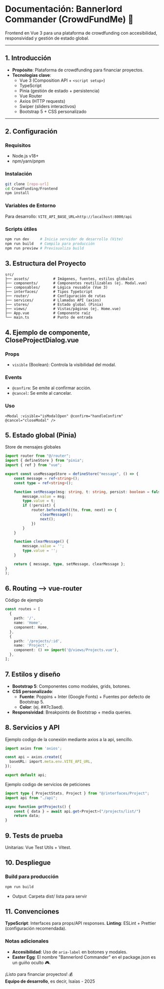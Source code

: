 # Documentación: Bannerlord Commander (CrowdFundMe) 🚀

Frontend en Vue 3 para una plataforma de crowdfunding con accesibilidad, responsividad y gestión de estado global.

---

## **1. Introducción**
- **Propósito**: Plataforma de crowdfunding para financiar proyectos.
- **Tecnologías clave**:
  - Vue 3 (Composition API + `<script setup>`)
  - TypeScript
  - Pinia (gestión de estado + persistencia)
  - Vue Router
  - Axios (HTTP requests)
  - Swiper (sliders interactivos)
  - Bootstrap 5 + CSS personalizado

---

## **2. Configuración**
### **Requisitos**
- Node.js v18+
- npm/yarn/pnpm

### **Instalación**
```bash
git clone [repo-url]
cd Crowdfunding/Frontend
npm install
```

### Variables de Entorno
Para desarrollo: `VITE_API_BASE_URL=http://localhost:8000/api`

### Scripts útiles
```bash
npm run dev     # Inicia servidor de desarrollo (Vite)
npm run build   # Compila para producción
npm run preview # Previsualiza build
```

## **3. Estructura del Proyecto**
```
src/
├── assets/           # Imágenes, fuentes, estilos globales
├── components/       # Componentes reutilizables (ej. Modal.vue)
├── composables/      # Lógica reusable (Vue 3)
├── interfaces/       # Tipos TypeScript
├── router/           # Configuración de rutas
├── services/         # Llamadas API (axios)
├── stores/           # Estado global (Pinia)
├── views/            # Vistas/páginas (ej. Home.vue)
├── App.vue           # Componente raíz
└── main.ts           # Punto de entrada
```

## **4. Ejemplo de componente, CloseProjectDialog.vue**

### Props
- `visible` (Boolean): Controla la visibilidad del modal.

### Events
- `@confirm`: Se emite al confirmar acción.
- `@cancel`: Se emite al cancelar.

### Uso
```vue
<Modal :visible="isModalOpen" @confirm="handleConfirm" @cancel="closeModal" />
```

## **5. Estado global (Pinia)**

Store de mensajes globales
```ts
import router from "@/router";
import { defineStore } from "pinia";
import { ref } from "vue";

export const useMessageStore = defineStore("message", () => {
    const message = ref<string>();
    const type = ref<string>();

    function setMessage(msg: string, t: string, persist: boolean = false) {
        message.value = msg;
        type.value = t;
        if (!persist) {
            router.beforeEach((to, from, next) => {
                clearMessage();
                next();
            })
        }
    }

    function clearMessage() {
        message.value = '';
        type.value = '';
    }

    return { message, type, setMessage, clearMessage };
} 
);
```

## **6. Routing --> vue-router**

Código de ejemplo
```ts
const routes = [
  {
    path: '/',
    name: 'Home',
    component: Home,
  },
  {
    path: '/projects/:id',
    name: 'Project',
    component: () => import('@/views/Projects.vue'),
  },
];
```

## **7. Estilos y diseño**

- **Bootstrap 5**: Componentes como modales, grids, botones.
- **CSS personalizado**:
    - **Fuente**: Poppins + Inter (Google Fonts) + Fuentes por defecto de Bootstrap 5.
    - **Color**: (ej. ##7c3aed).
- **Responsividad**: Breakpoints de Bootstrap + media queries.

## **8. Servicios y API**

Ejemplo codigo de la conexión mediante axios a la api, sencillo.
```ts
import axios from 'axios';

const api = axios.create({
  baseURL: import.meta.env.VITE_API_URL,
});

export default api;
```

Ejemplo codigo de servicios de peticiones
```ts
import type { ProjectStats, Project } from "@/interfaces/Project";
import api from "./api";

async function getProjects() {
    const { data } = await api.get<Project>("/projects/list/")
    return data;
}
```

## **9. Tests de prueba**

Unitarias: Vue Test Utils + Vitest.

## **10. Despliegue**

### Build para producción

```bash
npm run build
```

- Output: Carpeta dist/ lista para servir

## **11. Convenciones**
**TypeScript**: Interfaces para props/API responses.
**Linting**: ESLint + Prettier (configuración recomendada).

### **Notas adicionales**
- **Accesibilidad**: Uso de `aria-label` en botones y modales.
- **Easter Egg**: El nombre "Bannerlord Commander" en el package.json es un guiño oculto 🎮.


¡Listo para financiar proyectos! 💰  
**Equipo de desarrollo**, es decir, Isaías - 2025